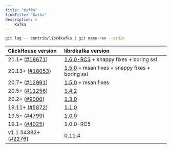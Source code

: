 ```yaml
---
title: "Kafka"
linkTitle: "Kafka"
description: >
    Kafka
---
```

```bash
git log -- contrib/librdkafka | git name-rev --stdin
```

| **ClickHouse version** | **librdkafka version** |
| :--- | :--- |
| 21.1+ ([\#18671](https://github.com/ClickHouse/ClickHouse/pull/18671)) | [1.6.0-RC3](https://github.com/edenhill/librdkafka/blob/v1.6.0-RC3/CHANGELOG.md) + snappy fixes + boring ssl |
| 20.13+ ([\#18053](https://github.com/ClickHouse/ClickHouse/pull/18053)) | [1.5.0](https://github.com/edenhill/librdkafka/blob/v1.5.0/CHANGELOG.md) + msan fixes + snappy fixes + boring ssl |
| 20.7+ ([\#12991](https://github.com/ClickHouse/ClickHouse/pull/12991)) | [1.5.0](https://github.com/edenhill/librdkafka/blob/v1.5.0/CHANGELOG.md) + msan fixes |
| 20.5+ ([\#11256](https://github.com/ClickHouse/ClickHouse/pull/11256)) | [1.4.2](https://github.com/edenhill/librdkafka/blob/v1.4.2/CHANGELOG.md) |
| 20.2+ ([\#9000](https://github.com/ClickHouse/ClickHouse/pull/9000)) | [1.3.0](https://github.com/edenhill/librdkafka/releases?after=v1.4.0-PRE1) |
| 19.11+ ([\#5872](https://github.com/ClickHouse/ClickHouse/pull/5872)) | [1.1.0](https://github.com/edenhill/librdkafka/releases?after=v1.1.0-selfstatic-test12) |
| 19.5+ ([\#4799](https://github.com/ClickHouse/ClickHouse/pull/4799)) | [1.0.0](https://github.com/edenhill/librdkafka/releases?after=v1.0.1-RC1) |
| 19.1+ ([\#4025](https://github.com/ClickHouse/ClickHouse/pull/4025)) | 1.0.0-RC5 |
| v1.1.54382+ ([\#2276](https://github.com/ClickHouse/ClickHouse/pull/2276)) | [0.11.4](https://github.com/edenhill/librdkafka/releases?after=v0.11.4-adminapi-post1) |
